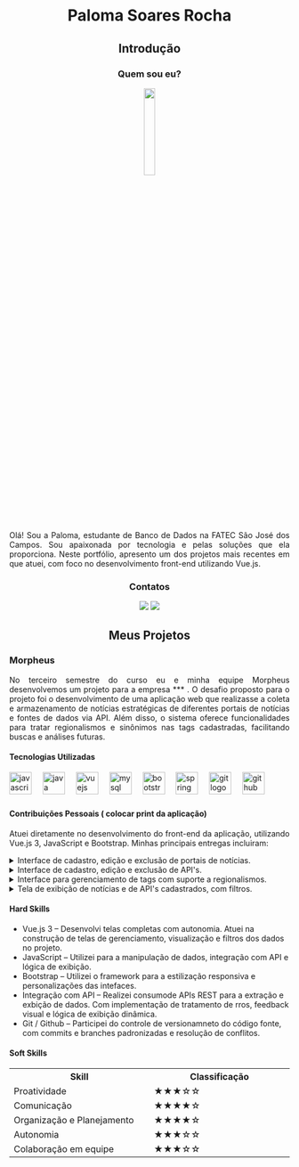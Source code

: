 # <p align="center">Paloma Soares Rocha</p>

## <p align="center">Introdução</p>

### <p align="center"> Quem sou eu?</p>

<p align="center"><img src="" width="20%"></p>

<p align="justify">Olá! Sou a Paloma, estudante de Banco de Dados na FATEC São José dos Campos. Sou apaixonada por tecnologia e pelas soluções que ela proporciona. Neste portfólio, apresento um dos projetos mais recentes em que atuei, com foco no desenvolvimento front-end utilizando Vue.js.</p>

###  <p align="center">Contatos</p>

<div align="center">

[<img src="https://img.shields.io/badge/GitHub-100000?style=for-the-badge&logo=github&logoColor=white" />](https://github.com/PalomaSoaresR) [<img src="https://img.shields.io/badge/LinkedIn-0077B5?style=for-the-badge&logo=linkedin&logoColor=white" />](https://linkedin.com/in/paloma-soares-rocha)

</div>


##  <p align="center">Meus Projetos</p>

### Morpheus 
<p align="justify">No terceiro semestre do curso eu e minha equipe Morpheus desenvolvemos um projeto para a empresa *** . O desafio proposto para o projeto foi o desenvolvimento de uma aplicação web que realizasse a coleta e armazenamento de notícias estratégicas de diferentes portais de notícias e fontes de dados via API. Além disso, o sistema oferece funcionalidades para tratar regionalismos e sinônimos nas tags cadastradas, facilitando buscas e análises futuras. </p>


#### Tecnologias Utilizadas
<div align="left">
  <img src="https://cdn.jsdelivr.net/gh/devicons/devicon/icons/javascript/javascript-original.svg" height="40" alt="javascript logo"  />
  <img width="12" />
  <img src="https://cdn.jsdelivr.net/gh/devicons/devicon/icons/java/java-original.svg" height="40" alt="java logo"  />
  <img width="12" />
  <img src="https://cdn.jsdelivr.net/gh/devicons/devicon/icons/vuejs/vuejs-original.svg" height="40" alt="vuejs logo"  />
  <img width="12" />
  <img src="https://cdn.jsdelivr.net/gh/devicons/devicon/icons/mysql/mysql-original.svg" height="40" alt="mysql logo"  />
  <img width="12" />
  <img src="https://cdn.jsdelivr.net/gh/devicons/devicon/icons/bootstrap/bootstrap-original.svg" height="40" alt="bootstrap logo"  />
  <img width="12" />
  <img src="https://cdn.jsdelivr.net/gh/devicons/devicon/icons/spring/spring-original.svg" height="40" alt="spring logo"  />
  <img width="12" />
  <img src="https://cdn.jsdelivr.net/gh/devicons/devicon/icons/git/git-original.svg" height="40" alt="git logo"  />
  <img width="12" />
  <img src="https://cdn.jsdelivr.net/gh/devicons/devicon/icons/github/github-original.svg" height="40" alt="github logo"  />
</div>

###


#### Contribuições Pessoais ( colocar print da aplicação)
<p align="justify">Atuei diretamente no desenvolvimento do front-end da aplicação, utilizando Vue.js 3, JavaScript e Bootstrap.
Minhas principais entregas incluiram:</p>

<details>
<summary>Interface de cadastro, edição e exclusão de portais de notícias.</summary>
- Modal de portal de notícia com mapeamento automático

![cadastro](https://github.com/user-attachments/assets/95045e5d-8e04-4e84-8154-054c7330bcc6)

- Tela de gerenciamento de portais de noticia.

![cadastro](https://github.com/user-attachments/assets/4d189bc2-d84d-4bec-aa88-336764d912b5)

</details>

<details>
<summary>Interface de cadastro, edição e exclusão de API's.</summary>
<p align="justify"> </p>
</details>

<details>
<summary>Interface para gerenciamento de tags com suporte a regionalismos.</summary>
<p align="justify"> </p>
</details>

<details>
<summary>Tela de exibição de notícias e de API's cadastrados, com filtros.</summary>
<p align="justify"> 
- Tela de notícias.

- Tela de API's.

</p>
</details>

#### Hard Skills 
- Vue.js 3 – Desenvolvi telas completas com autonomia. Atuei na construção de telas de gerenciamento, visualização e filtros dos dados no projeto.
- JavaScript  – Utilizei para a manipulação de dados, integração com API e lógica de exibição.
- Bootstrap – Utilizei o framework para a estilização responsiva e personalizações das intefaces.
- Integração com API – Realizei consumode APIs REST para a extração e exbição de dados. Com implementação de tratamento de rros, feedback visual e lógica de exibição dinâmica.
- Git / Github – Participei do controle de versionamneto do código fonte, com commits e branches padronizadas e resolução de conflitos.

#### Soft Skills

  <table align="center">
    <tr>
      <th width="300px">Skill</th>
      <th width="300px">Classificação</th>
    </tr>
    <tr>
      <td>Proatividade</td>
      <td>★★★☆☆</td>
    </tr>
    <tr>
      <td>Comunicação</td>
      <td>★★★★☆</td>
    </tr>
      <td>Organização e Planejamento</td>
      <td>★★★★☆</td>
    </tr>
      </tr>
      <td>Autonomia</td>
      <td>★★★☆☆</td>
    </tr>
       </tr>
      <td>Colaboração em equipe</td>
      <td>★★★☆☆</td>
    </tr>
  </table>






